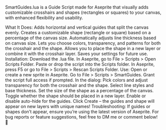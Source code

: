 SmartGuides.lua is a Guide Script made for Aseprite
that visually adds customizable crosshairs and shapes (rectangles or squares) to your canvas, with enhanced flexibility and usability.

What It Does:
Adds horizontal and vertical guides that split the canvas evenly.
Creates a customizable shape (rectangle or square) based on a percentage of the canvas size.
Automatically adjusts line thickness based on canvas size.
Lets you choose colors, transparency, and patterns for both the crosshair and the shape.
Allows you to place the shape in a new layer or combine it with the crosshair layer.
Saves your settings for future use.
Installation:
Download the .lua file.
In Aseprite, go to File > Scripts > Open Scripts Folder.
Paste or drop the script into the Scripts folder.
In Aseprite, press F5 or go to File > Scripts > Rescan Scripts Folder.
Use:
Open or create a new sprite in Aseprite.
Go to File > Scripts > SmartGuides.
Grant the script full access if prompted.
In the dialog:
Pick colors and adjust transparency for both the crosshair and the shape.
Select line styles and base thickness.
Set the size of the shape as a percentage of the canvas.
Toggle whether the shape should be placed in a new layer.
Enable or disable auto-hide for the guides.
Click Create – the guides and shape will appear on new layers with unique names!
Troubleshooting:
If guides or shapes don’t appear, ensure you’re using the latest version of Aseprite.
For bug reports or feature suggestions, feel free to DM me or comment below! 🐛
